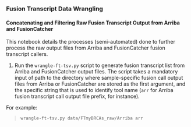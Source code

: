### **Fusion Transcript Data Wrangling**

#### Concatenating and Filtering Raw Fusion Transcript Output from Arriba and FusionCatcher

This notebook details the processes (semi-automated) done to further process the raw output files from Arriba and FusionCatcher fusion transcript callers. 

1. Run the `wrangle-ft-tsv.py` script to generate fusion transcript list from Arriba and FusionCatcher output files. The script takes a mandatory input of path to the directory where sample-specific fusion call output files from Arriba or FusionCatcher are stored as the first argument, and the specific string that is used to identify tool name (`arr` for Arriba fusion transcript call output file prefix, for instance). 

For example:
> ``` wrangle-ft-tsv.py data/FTmyBRCAs_raw/Arriba arr ```


```python

```
